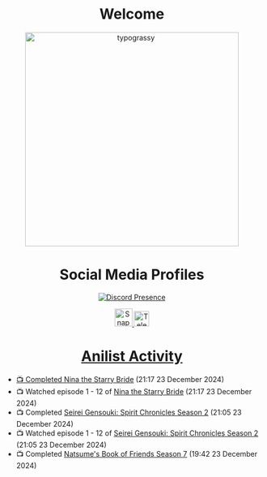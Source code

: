 <div align="center">

# Welcome
<a href="https://github.com/kawarimidoll/typograssy">
    <img alt="typograssy" src="https://typograssy.deno.dev/api?text=%E3%82%88%E3%81%86%E3%81%93%E3%81%9D%E3%81%BF%E3%81%AA%E3%81%95%E3%82%93%20-%20Sheby--&&l0=none&l1=82d9d0&l2=027353&l3=038c4c&l4=01402e&bg=none&frame=none&speed=100&comment=" width="421.99">
</a>

</div>

<div align="center">

# Social Media Profiles

[![Discord Presence](https://lanyard.cnrad.dev/api/612532963938271232)](https://discord.com/users/612532963938271232)


<a href="https://www.snapchat.com/add/a.sheby" title="Snapchat Profile">
    <img src="https://www.freepnglogos.com/uploads/snapchat-logo-png-0.png" width="35" alt="Snapchat Logo" />


<a href="https://t.me/ASheby" title="Telegram Profile">
    <img src="https://www.freepnglogos.com/uploads/telegram-logo-png-0.png" width="30" alt="Telegram Logo" />


</div>

<div align="center">

# Anilist Activity

</div>

<!-- ANILIST_ACTIVITY:start -->

-   📺 Completed [Nina the Starry Bride](https://anilist.co/anime/171038) (21:17 23 December 2024)
-   📺 Watched episode 1 - 12 of [Nina the Starry Bride](https://anilist.co/anime/171038) (21:17 23 December 2024)
-   📺 Completed [Seirei Gensouki: Spirit Chronicles Season 2](https://anilist.co/anime/141182) (21:05 23 December 2024)
-   📺 Watched episode 1 - 12 of [Seirei Gensouki: Spirit Chronicles Season 2](https://anilist.co/anime/141182) (21:05 23 December 2024)
-   📺 Completed [Natsume's Book of Friends Season 7](https://anilist.co/anime/166611) (19:42 23 December 2024)

<!-- ANILIST_ACTIVITY:end -->
